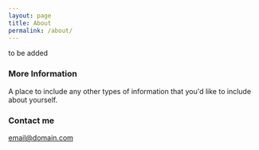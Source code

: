 ```yaml
---
layout: page
title: About
permalink: /about/
---
```


to be added

### More Information

A place to include any other types of information that you'd like to include about yourself.

### Contact me

[email@domain.com](mailto:email@domain.com)